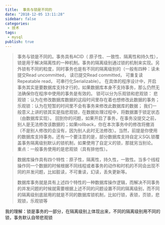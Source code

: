 ```yaml
---
title:  事务与锁是不同的
date: "2018-12-05 13:11:28"
sidebar: false
categories:
 - 技术
tags:
 - mysql
publish: true
---
```



>
> 事务与锁是不同的。事务具有ACID（
> 原子性、一致性、隔离性和持久性），锁是用于解决隔离性的一种机制。事务的隔离级别通过锁的机制来实现。另外锁有不同的粒度，同时事务也是有不同的隔离级别的（一般有四种：读未提交Read uncommitted，
> 读已提交Read committed，
> 可重复读Repeatable read，
> 可串行化Serializable）。
> 在具体的程序设计中，开启事务其实是要数据库支持才行的，如果数据库本身不支持事务，那么仍然无法确保你在程序中使用的事务是有效的。
> 锁可以分为乐观锁和悲观锁：
> 悲观锁：认为在修改数据库数据的这段时间里存在着也想修改此数据的事务；
> 乐观锁：认为在短暂的时间里不会有事务来修改此数据库的数据；
> 我们一般意义上讲的锁其实是指悲观锁，在数据处理过程中，将数据置于锁定状态（由数据库实现）。
> 回到你的问题，如果开启了事务，在事务没提交之前，别人是无法修改该数据的；如果rollback，你在本次事务中的修改将撤消（不是别人修改的会没有，因为别人此时无法修改）。当然，前提是你使用的数据库支持事务。还有一个要注意的是，部分数据库支持自定义SQL锁覆盖事务隔离级别默认的锁机制，如果使用了自定义的锁，那就另当别论。
> 重点：一般事务使用的是悲观锁（具有排他性）。



> 数据库操作具有四个特性：原子性，隔离性，持久性，一致性。当多个线程操作同一个数据的时候根据不同线程或者事务的动作和时机的不同会出现不同的并发问题，比如脏读，不可重读，幻读，丢失更新等。
>
> 数据库事务就是具有上述四个特性的一种数据库操作逻辑，而解决不同事务的并发问题的时候就需要根据上述不同的问题设置不同的隔离级别，而不同的隔离级别底层用的就是不同的数据库锁机制，比如行锁，表锁，页锁，悲观锁，乐观锁等

我的理解：锁是事务的一部分，在隔离级别上体现出来，不同的隔离级别用不同的锁，事务默认自带悲观锁